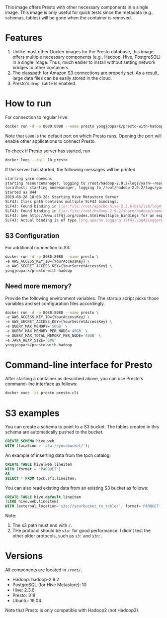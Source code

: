 This image offers Presto with other necessary components in a single image. This image is only
useful for quick tests since the metadata (e.g., schemas, tables) will be gone when the container is
removed.


# Features

1. Unlike most other Docker images for the Presto database, this image offers multiple necessary 
components (e.g., Hadoop, Hive, PostgreSQL) in a single image. Thus, much easier to install without
setting network bridges to other containers.
2. The classpath for Amazon S3 connections are properly set. As a result, large data files can 
be easily stored in the cloud.
3. Presto's `drop table` is enabled.


# How to run

For connection to regular Hive:

```bash
docker run -d -p 8080:8080 --name presto yongjoopark/presto-with-hadoop
```

Note that `8080` is the default port on which Presto runs. Opening the port will enable other applications to connect Presto.

To check if Presto server has started, run
```bash
docker logs --tail 10 presto
```

If the server has started, the following messages will be printed
```bash
starting yarn daemons
starting resourcemanager, logging to /root/hadoop-2.9.2/logs/yarn--resourcemanager-9bb175f0919b.out
localhost: starting nodemanager, logging to /root/hadoop-2.9.2/logs/yarn-root-nodemanager-9bb175f0919b.out
Started as 844
2019-08-28 18:03:28: Starting Hive Metastore Server
SLF4J: Class path contains multiple SLF4J bindings.
SLF4J: Found binding in [jar:file:/root/apache-hive-2.3.6-bin/lib/log4j-slf4j-impl-2.6.2.jar!/org/slf4j/impl/StaticLoggerBinder.class]
SLF4J: Found binding in [jar:file:/root/hadoop-2.9.2/share/hadoop/common/lib/slf4j-log4j12-1.7.25.jar!/org/slf4j/impl/StaticLoggerBinder.class]
SLF4J: See http://www.slf4j.org/codes.html#multiple_bindings for an explanation.
SLF4J: Actual binding is of type [org.apache.logging.slf4j.Log4jLoggerFactory]
```


## S3 Configuration

For additional connection to S3:

```bash
docker run -d -p 8080:8080 --name presto \
-e AWS_ACCESS_KEY_ID={YourAccessKey} \
-e AWS_SECRET_ACCESS_KEY={YourSecretAccessKey} \
yongjoopark/presto-with-hadoop
```

## Need more memory?

Provide the following environment variables. The startup script picks those variables and set
configuration files accordingly.

```bash
docker run -d -p 8080:8080 --name presto \
-e AWS_ACCESS_KEY_ID={YourAccessKey} \
-e AWS_SECRET_ACCESS_KEY={YourSecretAccessKey} \
-e QUERY_MAX_MEMORY='50GB' \
-e QUERY_MAX_MEMORY_PER_NODE='40GB' \
-e QUERY_MAX_TOTAL_MEMORY_PER_NODE='40GB' \
-e JAVA_HEAP_SIZE='60G'
yongjoopark/presto-with-hadoop
```


# Command-line interface for Presto

After starting a container as described above, you can use Presto's command-line interface as
follows:

```bash
docker exec -it presto presto-cli
```


# S3 examples

You can create a schema to point to a S3 bucket. The tables created in this schema are automatically
pushed to the bucket.

```sql
CREATE SCHEMA hive.web
WITH (location = 's3a://yourbucket/');
```

An example of inserting data from the tpch catalog.

```sql
CREATE TABLE hive.web.lineitem
WITH (format = 'PARQUET')
AS 
SELECT * FROM tpch.sf1.lineitem;
```

You can also read existing data from an existing S3 bucket as follows:

```sql
CREATE TABLE hive.default.lineitem
(LIKE hive.web.lineitem)
WITH (external_location='s3a://yourbucket_to_table/', format='PARQUET');
```

Note:
1. The s3 path must end with `/`.
2. THe protocol should be `s3a:` for good performance. I didn't test the other older protocols, such
as `s3:` and `s3n:`.



# Versions

All components are located in `/root/`.

- Hadoop: hadoop-2.9.2
- PostgreSQL (for Hive Metastore): 10
- Hive: 2.3.6
- Presto: 318
- Ubuntu: 18.04

Note that Presto is only compatible with Hadoop2 (not Hadoop3).
